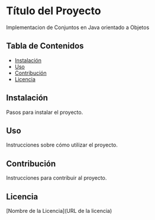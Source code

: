 # Título del Proyecto

Implementacion de Conjuntos en Java orientado a Objetos

## Tabla de Contenidos

- [Instalación](#instalación)
- [Uso](#uso)
- [Contribución](#contribución)
- [Licencia](#licencia)

## Instalación

Pasos para instalar el proyecto.

## Uso

Instrucciones sobre cómo utilizar el proyecto.

## Contribución

Instrucciones para contribuir al proyecto.

## Licencia

[Nombre de la Licencia](URL de la licencia)
